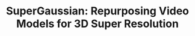 ---
title: "SuperGaussian: Repurposing Video Models for 3D Super Resolution"
venue: ECCV 2024.
year: 2024
externalurl: https://supergaussian.github.io
authors: 
- Yuan Shen
- Duygu Ceylan
- Paul Guerrero
- Zexiang Xu
- Niloy J. Mitra
- Shenlong Wang
- Anna Frühstück
thumbnail: assets/publications/supergaussian.png
links:
- name: PDF
  type: pdf
  url: 'https://arxiv.org/pdf/2406.00609.pdf'
- name: Code
  type: github
  url: 'https://github.com/adobe-research/SuperGaussian'
- name: Video
  type: youtube 
  url: 'https://www.youtube.com/watch?v=K8hTOjBdwRM'
- name: arXiv
  type: arxiv 
  url: 'https://arxiv.org/abs/2406.00609'
citation: 
  linkname: superGaussian
  text: >
    @inproceedings{Shen2024SuperGaussian,<br>
      &nbsp;&nbsp;title = {{SuperGaussian}: Repurposing Video Models for 3D Super Resolution},<br>
      &nbsp;&nbsp;uthor = {Shen, Yuan and Ceylan, Duygu and Guerrero, Paul and Xu, Zexiang and Mitra, {Niloy J.} and Wang, Shenlong and Fr{\"u}hst{\"u}ck, Anna},<br>
      &nbsp;&nbsp;booktitle = {European Conference on Computer Vision (ECCV)},<br>
      &nbsp;&nbsp;year = {2024},<br>
    }
---